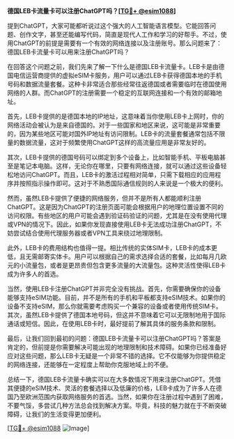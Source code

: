 **德国LEB卡流量卡可以注册ChatGPT吗？[[TG💪+ @esim1088](https://t.me/s/esim1088)]**

提到ChatGPT，大家可能都听说过这个强大的人工智能语言模型。它能回答问题、创作文字，甚至还能编写代码，简直是现代人工作和学习的好帮手。不过，使用ChatGPT的前提是需要有一个有效的网络连接以及注册账号。那么问题来了：德国LEB卡流量卡可以用来注册ChatGPT吗？

在回答这个问题之前，我们先来了解一下什么是德国LEB卡流量卡。LEB卡是由德国电信运营商提供的虚拟eSIM卡服务，用户可以通过LEB卡获得德国本地的手机号码和数据流量套餐。这种卡非常适合那些经常往返德国或者需要临时在德国使用网络的人群。而ChatGPT的注册需要一个稳定的互联网连接和一个有效的邮箱地址。

首先，LEB卡提供的是德国本地的IP地址，这意味着当你使用LEB卡上网时，你的网络活动会被认为是来自德国的。对于一些国家和地区来说，这可能是非常重要的，因为某些地区可能对国外IP地址有访问限制。LEB卡的流量套餐通常包括不限量的数据流量，这对于频繁使用ChatGPT这样的高流量应用是非常友好的。

其次，LEB卡提供的德国号码可以绑定到多个设备上，比如智能手机、平板电脑甚至是笔记本电脑。这样，无论你在哪里，只要有网络连接，就可以通过这些设备轻松地访问ChatGPT。而且，LEB卡的激活过程相对简单，只需下载相应的应用程序并按照指示操作即可。这对于不熟悉国际通信规则的人来说是一个极大的便利。

然而，虽然LEB卡提供了便捷的网络服务，但并不是所有人都能顺利注册ChatGPT。这是因为ChatGPT的注册页面可能会根据用户的地理位置设置不同的访问权限。有些地区的用户可能会遇到验证码验证的问题，尤其是在没有使用代理或VPN的情况下。因此，如果你发现直接使用LEB卡无法成功注册ChatGPT，不妨尝试结合使用代理服务器或者VPN工具来绕过地理限制。

此外，LEB卡的费用结构也值得一提。相比传统的实体SIM卡，LEB卡的成本更低，且无需邮寄实体卡。用户可以根据自己的需求选择合适的套餐，比如每月几欧元的小流量包，或者是更昂贵但包含更多流量的大流量包。这种灵活性使得LEB卡成为许多人的首选。

当然，使用LEB卡注册ChatGPT并非完全没有挑战。首先，你需要确保你的设备能够支持eSIM功能。目前，并不是所有的手机和平板都支持eSIM技术。如果你的设备不支持eSIM，那么你就需要考虑购买一个兼容的设备或者使用传统SIM卡。其次，虽然LEB卡提供了德国本地号码，但这并不意味着它可以无限制地用于国际通话或短信。因此，在使用LEB卡时，最好提前了解其具体的服务条款和限制。

最后，让我们回到最初的问题：德国LEB卡流量卡可以注册ChatGPT吗？答案是肯定的，但前提是你需要解决可能出现的地理限制和技术障碍。如果你已经准备好应对这些问题，那么LEB卡无疑是一个非常不错的选择。它不仅能够为你提供稳定的网络连接，还能够在一定程度上帮助你克服地域上的不便。

总结一下，德国LEB卡流量卡确实可以在大多数情况下用来注册ChatGPT。凭借其便捷的eSIM技术、灵活的套餐选择以及低廉的价格，LEB卡成为了许多人在德国乃至欧洲范围内获取网络服务的首选。当然，如果你在注册过程中遇到了困难，不要气馁，多尝试几种方法总会找到解决方案。毕竟，科技的魅力就在于不断突破障碍，让我们的生活变得更加便利。

[[TG💪+ @esim1088](https://t.me/s/esim1088) ![Image](https://i.postimg.cc/4NQfJmqS/Snipaste-2025-05-13-00-14-12.png)]